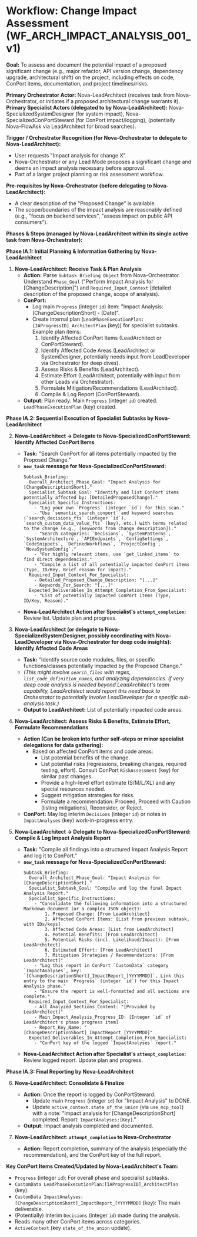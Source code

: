 # Workflow: Change Impact Assessment (WF_ARCH_IMPACT_ANALYSIS_001_v1)

**Goal:** To assess and document the potential impact of a proposed significant change (e.g., major refactor, API version change, dependency upgrade, architectural shift) on the project, including effects on code, ConPort items, documentation, and project timelines/risks.

**Primary Orchestrator Actor:** Nova-LeadArchitect (receives task from Nova-Orchestrator, or initiates if a proposed architectural change warrants it).
**Primary Specialist Actors (delegated to by Nova-LeadArchitect):** Nova-SpecializedSystemDesigner (for system impact), Nova-SpecializedConPortSteward (for ConPort impact/logging), (potentially Nova-FlowAsk via LeadArchitect for broad searches).

**Trigger / Orchestrator Recognition (for Nova-Orchestrator to delegate to Nova-LeadArchitect):**
- User requests "Impact analysis for change X".
- Nova-Orchestrator or any Lead Mode proposes a significant change and deems an impact analysis necessary before approval.
- Part of a larger project planning or risk assessment workflow.

**Pre-requisites by Nova-Orchestrator (before delegating to Nova-LeadArchitect):**
- A clear description of the "Proposed Change" is available.
- The scope/boundaries of the impact analysis are reasonably defined (e.g., "focus on backend services", "assess impact on public API consumers").

**Phases & Steps (managed by Nova-LeadArchitect within its single active task from Nova-Orchestrator):**

**Phase IA.1: Initial Planning & Information Gathering by Nova-LeadArchitect**

1.  **Nova-LeadArchitect: Receive Task & Plan Analysis**
    *   **Action:** Parse `Subtask Briefing Object` from Nova-Orchestrator. Understand `Phase_Goal` ("Perform Impact Analysis for [ChangeDescription]") and `Required_Input_Context` (detailed description of the proposed change, scope of analysis).
    *   **ConPort:**
        *   Log main `Progress` (integer `id`) item: "Impact Analysis: [ChangeDescriptionShort] - [Date]".
        *   Create internal plan (`LeadPhaseExecutionPlan:[IAProgressID]_ArchitectPlan` (key)) for specialist subtasks. Example plan items:
            1.  Identify Affected ConPort Items (LeadArchitect or ConPortSteward).
            2.  Identify Affected Code Areas (LeadArchitect or SystemDesigner, potentially needs input from LeadDeveloper via Orchestrator for deep dives).
            3.  Assess Risks & Benefits (LeadArchitect).
            4.  Estimate Effort (LeadArchitect, potentially with input from other Leads via Orchestrator).
            5.  Formulate Mitigation/Recommendations (LeadArchitect).
            6.  Compile & Log Report (ConPortSteward).
    *   **Output:** Plan ready. Main `Progress` (integer `id`) created. `LeadPhaseExecutionPlan` (key) created.

**Phase IA.2: Sequential Execution of Specialist Subtasks by Nova-LeadArchitect**

2.  **Nova-LeadArchitect -> Delegate to Nova-SpecializedConPortSteward: Identify Affected ConPort Items**
    *   **Task:** "Search ConPort for all items potentially impacted by the Proposed Change."
    *   **`new_task` message for Nova-SpecializedConPortSteward:**
        ```
        Subtask_Briefing:
          Overall_Architect_Phase_Goal: "Impact Analysis for [ChangeDescriptionShort]."
          Specialist_Subtask_Goal: "Identify and list ConPort items potentially affected by: [DetailedProposedChange]."
          Specialist_Specific_Instructions:
            - "Log your own `Progress` (integer `id`) for this scan."
            - "Use `semantic_search_conport` and keyword searches (`search_decisions_fts` (integer `id`), `search_custom_data_value_fts` (key), etc.) with terms related to the change (e.g., [keywords from change description])."
            - "Search categories: `Decisions`, `SystemPatterns`, `SystemArchitecture`, `APIEndpoints`, `ConfigSettings`, `CodeSnippets`, `DefinedWorkflows`, `ProjectConfig`, `NovaSystemConfig`."
            - "For highly relevant items, use `get_linked_items` to find direct dependencies."
            - "Compile a list of all potentially impacted ConPort items (Type, ID/Key, Brief reason for impact)."
          Required_Input_Context_For_Specialist:
            - Detailed_Proposed_Change_Description: "[...]"
            - Keywords_For_Search: "[...]"
          Expected_Deliverables_In_Attempt_Completion_From_Specialist:
            - "List of potentially impacted ConPort items (Type, ID/Key, Reason)."
        ```
    *   **Nova-LeadArchitect Action after Specialist's `attempt_completion`:** Review list. Update plan and progress.

3.  **Nova-LeadArchitect (or delegate to Nova-SpecializedSystemDesigner, possibly coordinating with Nova-LeadDeveloper via Nova-Orchestrator for deep code insights): Identify Affected Code Areas**
    *   **Task:** "Identify source code modules, files, or specific functions/classes potentially impacted by the Proposed Change."
    *   *(This might involve `search_files` with regex, `list_code_definition_names`, and analyzing dependencies. If very deep code analysis is needed beyond LeadArchitect's team capability, LeadArchitect would report this need back to Orchestrator to potentially involve LeadDeveloper for a specific sub-analysis task.)*
    *   **Output to LeadArchitect:** List of potentially impacted code areas.

4.  **Nova-LeadArchitect: Assess Risks & Benefits, Estimate Effort, Formulate Recommendations**
    *   **Action (Can be broken into further self-steps or minor specialist delegations for data gathering):**
        *   Based on affected ConPort items and code areas:
            *   List potential benefits of the change.
            *   List potential risks (regressions, breaking changes, required testing, effort). Consult ConPort `RiskAssessment` (key) for similar past changes.
            *   Provide a high-level effort estimate (S/M/L/XL) and any special resources needed.
            *   Suggest mitigation strategies for risks.
            *   Formulate a recommendation: Proceed, Proceed with Caution (listing mitigations), Reconsider, or Reject.
    *   **ConPort:** May log interim `Decisions` (integer `id`) or notes in `ImpactAnalyses` (key) work-in-progress entry.

5.  **Nova-LeadArchitect -> Delegate to Nova-SpecializedConPortSteward: Compile & Log Impact Analysis Report**
    *   **Task:** "Compile all findings into a structured Impact Analysis Report and log it to ConPort."
    *   **`new_task` message for Nova-SpecializedConPortSteward:**
        ```
        Subtask_Briefing:
          Overall_Architect_Phase_Goal: "Impact Analysis for [ChangeDescriptionShort]."
          Specialist_Subtask_Goal: "Compile and log the final Impact Analysis Report."
          Specialist_Specific_Instructions:
            - "Consolidate the following information into a structured Markdown document (or a complex JSON object):
                1. Proposed Change: [From LeadArchitect]
                2. Affected ConPort Items: [List from previous subtask, with IDs/keys]
                3. Affected Code Areas: [List from LeadArchitect]
                4. Potential Benefits: [From LeadArchitect]
                5. Potential Risks (incl. Likelihood/Impact): [From LeadArchitect]
                6. Estimated Effort: [From LeadArchitect]
                7. Mitigation Strategies / Recommendations: [From LeadArchitect]"
            - "Log this report in ConPort `CustomData` category `ImpactAnalyses`, key: `[ChangeDescriptionShort]_ImpactReport_[YYYYMMDD]`. Link this entry to the main `Progress` (integer `id`) for this Impact Analysis phase."
            - "Ensure the report is well-formatted and all sections are complete."
          Required_Input_Context_For_Specialist:
            - All_Analyzed_Sections_Content: "[Provided by LeadArchitect]"
            - Main_Impact_Analysis_Progress_ID: [Integer `id` of LeadArchitect's phase progress item]
            - Report_Key_Name: "[ChangeDescriptionShort]_ImpactReport_[YYYYMMDD]"
          Expected_Deliverables_In_Attempt_Completion_From_Specialist:
            - "ConPort key of the logged `ImpactAnalyses` report."
        ```
    *   **Nova-LeadArchitect Action after Specialist's `attempt_completion`:** Review logged report. Update plan and progress.

**Phase IA.3: Final Reporting by Nova-LeadArchitect**

6.  **Nova-LeadArchitect: Consolidate & Finalize**
    *   **Action:** Once the report is logged by ConPortSteward:
        *   Update main `Progress` (integer `id`) for "Impact Analysis" to DONE.
        *   Update `active_context.state_of_the_union` (via `use_mcp_tool`) with a note: "Impact analysis for [ChangeDescriptionShort] completed. Report: `ImpactAnalyses:[Key]`."
    *   **Output:** Impact analysis completed and documented.

7.  **Nova-LeadArchitect: `attempt_completion` to Nova-Orchestrator**
    *   **Action:** Report completion, summary of the analysis (especially the recommendation), and the ConPort key of the full report.

**Key ConPort Items Created/Updated by Nova-LeadArchitect's Team:**
-   `Progress` (integer `id`): For overall phase and specialist subtasks.
-   `CustomData LeadPhaseExecutionPlan:[IAProgressID]_ArchitectPlan` (key).
-   `CustomData ImpactAnalyses:[ChangeDescriptionShort]_ImpactReport_[YYYYMMDD]` (key): The main deliverable.
-   (Potentially) Interim `Decisions` (integer `id`) made during the analysis.
-   Reads many other ConPort items across categories.
-   `ActiveContext` (key `state_of_the_union` update).